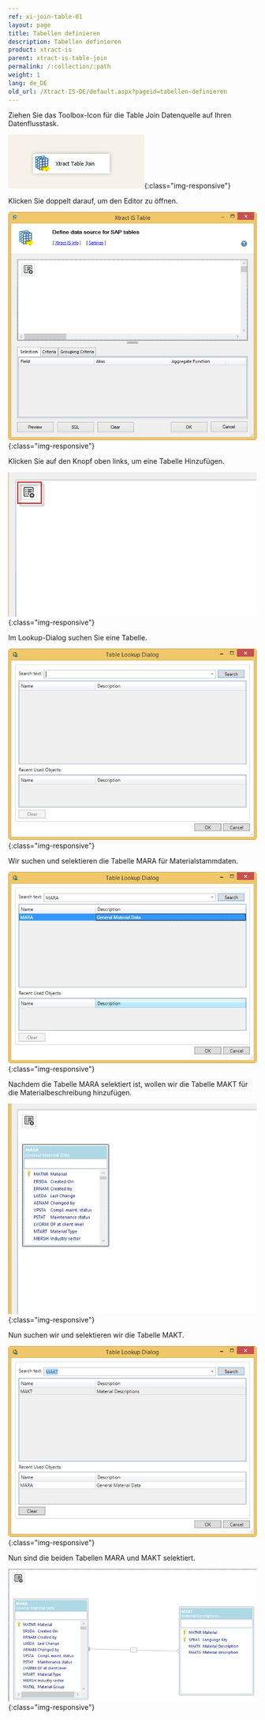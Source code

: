 ```yaml
---
ref: xi-join-table-01
layout: page
title: Tabellen definieren
description: Tabellen definieren
product: xtract-is
parent: xtract-is-table-join
permalink: /:collection/:path
weight: 1
lang: de_DE
old_url: /Xtract-IS-DE/default.aspx?pageid=tabellen-definieren
---
```


Ziehen Sie das Toolbox-Icon für die Table Join Datenquelle auf Ihren Datenflusstask. 

![tj-xis-1](/img/content/tj-xis-1.png){:class="img-responsive"}

Klicken Sie doppelt darauf, um den Editor zu öffnen.

![tj-xis-2](/img/content/tj-xis-2.png){:class="img-responsive"}

Klicken Sie auf den Knopf oben links, um eine Tabelle Hinzufügen. 

![tj-add-table](/img/content/tj-add-table.png){:class="img-responsive"}

Im Lookup-Dialog suchen Sie eine Tabelle.

![tj-lookup-1](/img/content/tj-lookup-1.png){:class="img-responsive"}

Wir suchen und selektieren die Tabelle MARA für Materialstammdaten.

![tj-lookup-2](/img/content/tj-lookup-2.png){:class="img-responsive"}

Nachdem die Tabelle MARA selektiert ist, wollen wir die Tabelle MAKT für die Materialbeschreibung hinzufügen. 

![tj-lookup-2a-mara](/img/content/tj-lookup-2a-mara.png){:class="img-responsive"}

Nun suchen wir und selektieren wir die Tabelle MAKT.

![tj-lookup-3](/img/content/tj-lookup-3.png){:class="img-responsive"}

Nun sind die beiden Tabellen MARA und MAKT selektiert. 

![tj-2-tables](/img/content/tj-2-tables.png){:class="img-responsive"}